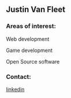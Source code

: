 ## Justin Van Fleet 

### Areas of interest:

Web development

Game development

Open Source software

### Contact:

[linkedin](https://www.linkedin.com/in/justin-van-fleet-5ba225244?lipi=urn%3Ali%3Apage%3Ad_flagship3_profile_view_base_contact_details%3BV34phGBkRH6BYM%2BextCqog%3D%3D)

<!---
vanfleet-dev/vanfleet-dev is a ✨ special ✨ repository because its `README.md` (this file) appears on your GitHub profile.
You can click the Preview link to take a look at your changes.
--->
